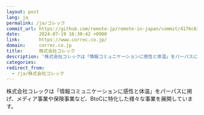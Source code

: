 ```yaml
---
layout: post
lang: ja
permalink: /ja/コレック
commit_url: https://github.com/remote-jp/remote-in-japan/commit/4176c63b7d99d82cd596a66bd8852a6a10106401
date:       2024-07-19 16:30:42 +0900
link:       https://www.correc.co.jp/
domain:     correc.co.jp
title:      株式会社コレック
description: '株式会社コレックは「情報コミュニケーションに感性と体温」をパーパスに掲げ、メディア事業や保険事業など、BtoCに特化した様々な事業を展開しています。'
categories: 
redirect_from:
  - /ja/株式会社コレック
---
```


<p>株式会社コレックは「情報コミュニケーションに感性と体温」をパーパスに掲げ、メディア事業や保険事業など、BtoCに特化した様々な事業を展開しています。</p>
